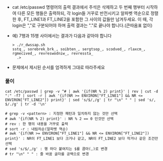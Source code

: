 - cat /etc/passwd 명령어의 출력 결과에서 주석은 삭제하고 두 번째 행부터 시작하여 다른 모든 행들은 출력하되, 각 login들 거꾸로 반전시키고 알파벳 역순으로 정렬한 후, FT_LINE1과 FT_LINE2을 포함한 그 사이의 값들만 남겨두세요. 이 때, 각 login은 ","로 구분되어야 하며 출력 결과는 "."로 끝나야 합니다.(큰따옴표 없이)

- 예) 7행과 15행 사이에서는 결과가 다음과 같아야 합니다

  ```shell
  > ./r_dwssap.sh
  sstq_, sorebrek_brk_, soibten_, sergtsop_, scodved_, rlaxcm_, rgmecived_, revreswodniw_, revressta_
  	.>
  ```

- 문제에서 제시된 순서를 엄격하게 그대로 따라주세요



### 풀이

```shell
cat /etc/passwd | grep -v ^# | awk '{if(NR % 2) print}' | rev | cut -d ":" -f7 | sort -r | awk '{if(NR >= ENVIRON["FT_LINE1"] && NR <= ENVIRON["FT_LINE2"]) print}' | sed 's/$/,/g' | tr "\n" " " | sed 's/, $/./g' | tr -d '\n'

# grep -v <pattern> : 지정한 패턴과 일치하지 않는 것만 선택
# awk '{if(NR % 2) print}' : NR % 2 == 0 인것만 선택
# rev : 한 행의 내용을 거꾸로 출력
# sort -r : 내림차순(알파벳 역순)
# awk '{if(NR >= ENVIRON["FT_LINE1"] && NR <= ENVIRON["FT_LINE2"]) print}' : NR이 FT_LINE1 보다 크거나 같고, NR이 FT_LINE2 보다 작거나 같은 조건만 선택
# sed 's/$/,/g' : 행 마다 붙여지는 $를 콤마(,)로 변경
# tr "\n" " " : 줄 바꿈 글자를 공백으로 변경
```



